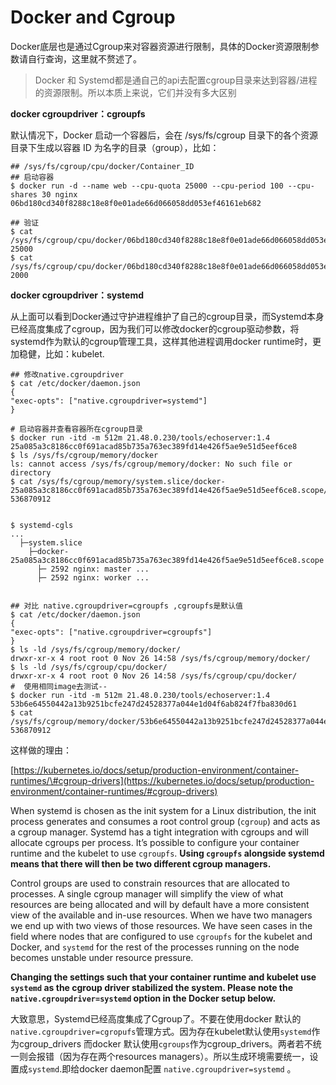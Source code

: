 # Docker and Cgroup

Docker底层也是通过Cgroup来对容器资源进行限制，具体的Docker资源限制参数请自行查询，这里就不赘述了。

> Docker 和 Systemd都是通自己的api去配置cgroup目录来达到容器/进程的资源限制。所以本质上来说，它们并没有多大区别

**docker cgroupdriver：cgroupfs**

默认情况下，Docker 启动一个容器后，会在 /sys/fs/cgroup 目录下的各个资源目录下生成以容器 ID 为名字的目录（group），比如：

```text
## /sys/fs/cgroup/cpu/docker/Container_ID
## 启动容器
$ docker run -d --name web --cpu-quota 25000 --cpu-period 100 --cpu-shares 30 nginx
06bd180cd340f8288c18e8f0e01ade66d066058dd053ef46161eb682
​
## 验证
$ cat /sys/fs/cgroup/cpu/docker/06bd180cd340f8288c18e8f0e01ade66d066058dd053ef46161eb682ab69ec24/cpu.cfs_quota_us
25000
$ cat /sys/fs/cgroup/cpu/docker/06bd180cd340f8288c18e8f0e01ade66d066058dd053ef46161eb682ab69ec24/cpu.cfs_period_us
2000
```

**docker cgroupdriver：systemd**

从上面可以看到Docker通过守护进程维护了自己的cgroup目录，而Systemd本身已经高度集成了cgroup，因为我们可以修改docker的cgroup驱动参数，将systemd作为默认的cgroup管理工具，这样其他进程调用docker runtime时，更加稳健，比如：kubelet.

```text
## 修改native.cgroupdriver
$ cat /etc/docker/daemon.json 
{
"exec-opts": ["native.cgroupdriver=systemd"]
}
​
# 启动容器并查看容器所在cgroup目录
$ docker run -itd -m 512m 21.48.0.230/tools/echoserver:1.4 
25a085a3c8186cc0f691acad85b735a763ec389fd14e426f5ae9e51d5eef6ce8
$ ls /sys/fs/cgroup/memory/docker
ls: cannot access /sys/fs/cgroup/memory/docker: No such file or directory
$ cat /sys/fs/cgroup/memory/system.slice/docker-25a085a3c8186cc0f691acad85b735a763ec389fd14e426f5ae9e51d5eef6ce8.scope/memory.limit_in_bytes
536870912
​
​
$ systemd-cgls
...
  ├─system.slice
  	├─docker-25a085a3c8186cc0f691acad85b735a763ec389fd14e426f5ae9e51d5eef6ce8.scope
	  ├─ 2592 nginx: master ...
	  ├─ 2592 nginx: worker ...		
	

## 对比 native.cgroupdriver=cgroupfs ,cgroupfs是默认值
$ cat /etc/docker/daemon.json 
{
"exec-opts": ["native.cgroupdriver=cgroupfs"]
}
$ ls -ld /sys/fs/cgroup/memory/docker/
drwxr-xr-x 4 root root 0 Nov 26 14:58 /sys/fs/cgroup/memory/docker/
$ ls -ld /sys/fs/cgroup/cpu/docker/
drwxr-xr-x 4 root root 0 Nov 26 14:58 /sys/fs/cgroup/cpu/docker/
#  使用相同image去测试--
$ docker run -itd -m 512m 21.48.0.230/tools/echoserver:1.4 
53b6e64550442a13b9251bcfe247d24528377a044e1d04f6ab824f7fba830d61
$ cat /sys/fs/cgroup/memory/docker/53b6e64550442a13b9251bcfe247d24528377a044e1d04f6ab824f7fba830d61/memory.limit_in_bytes 
536870912
```

这样做的理由：

[https://kubernetes.io/docs/setup/production-environment/container-runtimes/\#cgroup-drivers](https://kubernetes.io/docs/setup/production-environment/container-runtimes/#cgroup-drivers)

When systemd is chosen as the init system for a Linux distribution, the init process generates and consumes a root control group \(`cgroup`\) and acts as a cgroup manager. Systemd has a tight integration with cgroups and will allocate cgroups per process. It’s possible to configure your container runtime and the kubelet to use `cgroupfs`. **Using `cgroupfs` alongside systemd means that there will then be two different cgroup managers.**

Control groups are used to constrain resources that are allocated to processes. A single cgroup manager will simplify the view of what resources are being allocated and will by default have a more consistent view of the available and in-use resources. When we have two managers we end up with two views of those resources. We have seen cases in the field where nodes that are configured to use `cgroupfs` for the kubelet and Docker, and `systemd` for the rest of the processes running on the node becomes unstable under resource pressure.

**Changing the settings such that your container runtime and kubelet use `systemd` as the cgroup driver stabilized the system. Please note the `native.cgroupdriver=systemd` option in the Docker setup below.**

大致意思，Systemd已经高度集成了Cgroup了。不要在使用docker 默认的`native.cgroupdriver=cgropufs`管理方式。因为存在kubelet默认使用`systemd`作为cgroup\_drivers 而docker 默认使用`cgroups`作为cgroup\_drivers。两者若不统一则会报错（因为存在两个resources managers）。所以生成环境需要统一，设置成`systemd`.即给docker daemon配置 `native.cgroupdriver=systemd` 。


